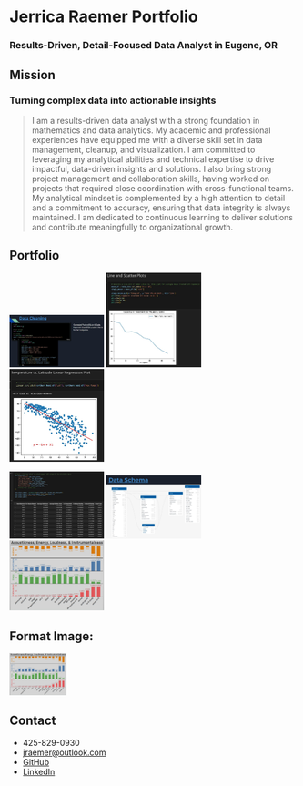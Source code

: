 # Jerrica Raemer Portfolio
### Results-Driven, Detail-Focused Data Analyst in Eugene, OR

## Mission
### Turning complex data into actionable insights
> I am a results-driven data analyst with a strong foundation in mathematics and data analytics. My academic and professional experiences have equipped me with a diverse skill set in data management, cleanup, and visualization. I am committed to leveraging my analytical abilities and technical expertise to drive impactful, data-driven insights and solutions. I also bring strong project management and collaboration skills, having worked on projects that required close coordination with cross-functional teams. My analytical mindset is complemented by a high attention to detail and a commitment to accuracy, ensuring that data integrity is always maintained. I am dedicated to continuous learning to deliver solutions and contribute meaningfully to organizational growth.

## Portfolio

<p>
  <img src="Data_Cleaning_SQL_Python.JPG" width="33%" />
  <img src="Line_Plot_Python.JPG" width="33%" />
  <img src="Linear_Regression.JPG" width="33%" />
</p>
<p>
  <img src="Python_Dict.JPG" width="33%" />
  <img src="SQL_Table_Schema.JPG" width="33%" />
  <img  src="Tableau_Music.JPG" width="33%" />
</p>

## Format Image:
<img src="Tableau_Music.JPG" width="100">

## Contact
+ 425-829-0930
+ jraemer@outlook.com
+ [GitHub](https://github.com/JerricaRaemer)
+ [LinkedIn](https://www.linkedin.com/in/jerrica-raemer/)
